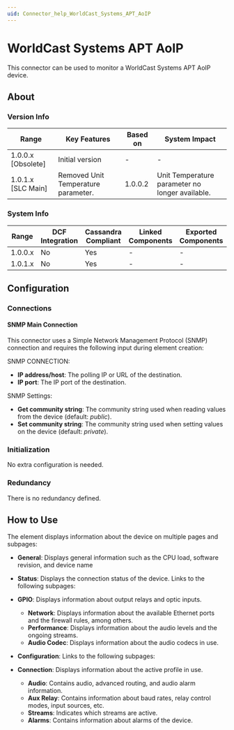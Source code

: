 ```yaml
---
uid: Connector_help_WorldCast_Systems_APT_AoIP
---
```


# WorldCast Systems APT AoIP

This connector can be used to monitor a WorldCast Systems APT AoIP device.

## About

### Version Info

| **Range**            | **Key Features**                    | **Based on** | **System Impact**                               |
|----------------------|-------------------------------------|--------------|-------------------------------------------------|
| 1.0.0.x \[Obsolete\] | Initial version                     | \-           | \-                                              |
| 1.0.1.x \[SLC Main\] | Removed Unit Temperature parameter. | 1.0.0.2      | Unit Temperature parameter no longer available. |

### System Info

| **Range** | **DCF Integration** | **Cassandra Compliant** | **Linked Components** | **Exported Components** |
|-----------|---------------------|-------------------------|-----------------------|-------------------------|
| 1.0.0.x   | No                  | Yes                     | \-                    | \-                      |
| 1.0.1.x   | No                  | Yes                     | \-                    | \-                      |

## Configuration

### Connections

#### SNMP Main Connection

This connector uses a Simple Network Management Protocol (SNMP) connection and requires the following input during element creation:

SNMP CONNECTION:

- **IP address/host**: The polling IP or URL of the destination.
- **IP port**: The IP port of the destination.

SNMP Settings:

- **Get community string**: The community string used when reading values from the device (default: *public*).
- **Set community string**: The community string used when setting values on the device (default: *private*).

### Initialization

No extra configuration is needed.

### Redundancy

There is no redundancy defined.

## How to Use

The element displays information about the device on multiple pages and subpages:

- **General**: Displays general information such as the CPU load, software revision, and device name

- **Status**: Displays the connection status of the device. Links to the following subpages:

- **GPIO**: Displays information about output relays and optic inputs.
  - **Network**: Displays information about the available Ethernet ports and the firewall rules, among others.
  - **Performance**: Displays information about the audio levels and the ongoing streams.
  - **Audio Codec**: Displays information about the audio codecs in use.

- **Configuration**: Links to the following subpages:

- **Connection**: Displays information about the active profile in use.
  - **Audio**: Contains audio, advanced routing, and audio alarm information.
  - **Aux Relay**: Contains information about baud rates, relay control modes, input sources, etc.
  - **Streams**: Indicates which streams are active.
  - **Alarms**: Contains information about alarms of the device.
